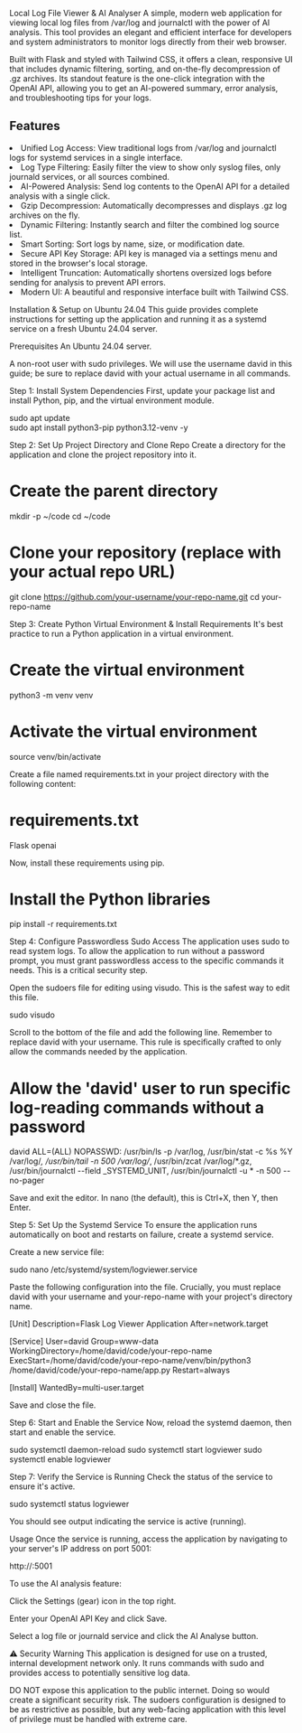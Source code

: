 Local Log File Viewer & AI Analyser
A simple, modern web application for viewing local log files from /var/log and journalctl with the power of AI analysis. This tool provides an elegant and efficient interface for developers and system administrators to monitor logs directly from their web browser.

Built with Flask and styled with Tailwind CSS, it offers a clean, responsive UI that includes dynamic filtering, sorting, and on-the-fly decompression of .gz archives. Its standout feature is the one-click integration with the OpenAI API, allowing you to get an AI-powered summary, error analysis, and troubleshooting tips for your logs.

<h2><b>Features</b></h2>
<li>Unified Log Access: View traditional logs from /var/log and journalctl logs for systemd services in a single interface.
<li>Log Type Filtering: Easily filter the view to show only syslog files, only journald services, or all sources combined.
<li>AI-Powered Analysis: Send log contents to the OpenAI API for a detailed analysis with a single click.
<li>Gzip Decompression: Automatically decompresses and displays .gz log archives on the fly.
<li>Dynamic Filtering: Instantly search and filter the combined log source list.
<li>Smart Sorting: Sort logs by name, size, or modification date.
<li>Secure API Key Storage: API key is managed via a settings menu and stored in the browser's local storage.
<li>Intelligent Truncation: Automatically shortens oversized logs before sending for analysis to prevent API errors.
<li>Modern UI: A beautiful and responsive interface built with Tailwind CSS.

Installation & Setup on Ubuntu 24.04
This guide provides complete instructions for setting up the application and running it as a systemd service on a fresh Ubuntu 24.04 server.

Prerequisites
An Ubuntu 24.04 server.

A non-root user with sudo privileges. We will use the username david in this guide; be sure to replace david with your actual username in all commands.

Step 1: Install System Dependencies
First, update your package list and install Python, pip, and the virtual environment module.

sudo apt update<br>
sudo apt install python3-pip python3.12-venv -y<br>

Step 2: Set Up Project Directory and Clone Repo
Create a directory for the application and clone the project repository into it.

# Create the parent directory
mkdir -p ~/code
cd ~/code

# Clone your repository (replace with your actual repo URL)
git clone https://github.com/your-username/your-repo-name.git
cd your-repo-name

Step 3: Create Python Virtual Environment & Install Requirements
It's best practice to run a Python application in a virtual environment.

# Create the virtual environment
python3 -m venv venv

# Activate the virtual environment
source venv/bin/activate

Create a file named requirements.txt in your project directory with the following content:

# requirements.txt
Flask
openai

Now, install these requirements using pip.

# Install the Python libraries
pip install -r requirements.txt

Step 4: Configure Passwordless Sudo Access
The application uses sudo to read system logs. To allow the application to run without a password prompt, you must grant passwordless access to the specific commands it needs. This is a critical security step.

Open the sudoers file for editing using visudo. This is the safest way to edit this file.

sudo visudo

Scroll to the bottom of the file and add the following line. Remember to replace david with your username. This rule is specifically crafted to only allow the commands needed by the application.

# Allow the 'david' user to run specific log-reading commands without a password
david ALL=(ALL) NOPASSWD: /usr/bin/ls -p /var/log, /usr/bin/stat -c %s %Y /var/log/*, /usr/bin/tail -n 500 /var/log/*, /usr/bin/zcat /var/log/*.gz, /usr/bin/journalctl --field _SYSTEMD_UNIT, /usr/bin/journalctl -u * -n 500 --no-pager

Save and exit the editor. In nano (the default), this is Ctrl+X, then Y, then Enter.

Step 5: Set Up the Systemd Service
To ensure the application runs automatically on boot and restarts on failure, create a systemd service.

Create a new service file:

sudo nano /etc/systemd/system/logviewer.service

Paste the following configuration into the file. Crucially, you must replace david with your username and your-repo-name with your project's directory name.

[Unit]
Description=Flask Log Viewer Application
After=network.target

[Service]
User=david
Group=www-data
WorkingDirectory=/home/david/code/your-repo-name
ExecStart=/home/david/code/your-repo-name/venv/bin/python3 /home/david/code/your-repo-name/app.py
Restart=always

[Install]
WantedBy=multi-user.target

Save and close the file.

Step 6: Start and Enable the Service
Now, reload the systemd daemon, then start and enable the service.

sudo systemctl daemon-reload
sudo systemctl start logviewer
sudo systemctl enable logviewer

Step 7: Verify the Service is Running
Check the status of the service to ensure it's active.

sudo systemctl status logviewer

You should see output indicating the service is active (running).

Usage
Once the service is running, access the application by navigating to your server's IP address on port 5001:

http://<your-server-ip>:5001

To use the AI analysis feature:

Click the Settings (gear) icon in the top right.

Enter your OpenAI API Key and click Save.

Select a log file or journald service and click the AI Analyse button.

⚠️ Security Warning
This application is designed for use on a trusted, internal development network only. It runs commands with sudo and provides access to potentially sensitive log data.

DO NOT expose this application to the public internet. Doing so would create a significant security risk. The sudoers configuration is designed to be as restrictive as possible, but any web-facing application with this level of privilege must be handled with extreme care.
